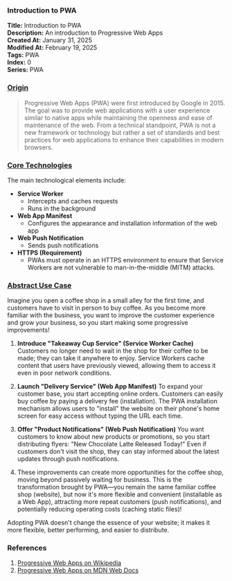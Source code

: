 ### Introduction to PWA

**Title:** Introduction to PWA  
**Description:** An introduction to Progressive Web Apps  
**Created At:** January 31, 2025  
**Modified At:** February 19, 2025  
**Tags:** PWA  
**Index:** 0  
**Series:** PWA  

### [Origin](#come-from)

> Progressive Web Apps (PWA) were first introduced by Google in 2015. The goal was to provide web applications with a user experience similar to native apps while maintaining the openness and ease of maintenance of the web. From a technical standpoint, PWA is not a new framework or technology but rather a set of standards and best practices for web applications to enhance their capabilities in modern browsers.

### [Core Technologies](#core-tech)

The main technological elements include:

- **Service Worker**
  - Intercepts and caches requests
  - Runs in the background
- **Web App Manifest**
  - Configures the appearance and installation information of the web app
- **Web Push Notification**
  - Sends push notifications
- **HTTPS (Requirement)**
  - PWAs must operate in an HTTPS environment to ensure that Service Workers are not vulnerable to man-in-the-middle (MITM) attacks.

### [Abstract Use Case](#story)

Imagine you open a coffee shop in a small alley for the first time, and customers have to visit in person to buy coffee. As you become more familiar with the business, you want to improve the customer experience and grow your business, so you start making some progressive improvements!

1. **Introduce "Takeaway Cup Service" (Service Worker Cache)**
   Customers no longer need to wait in the shop for their coffee to be made; they can take it anywhere to enjoy. Service Workers cache content that users have previously viewed, allowing them to access it even in poor network conditions.

2. **Launch "Delivery Service" (Web App Manifest)**
   To expand your customer base, you start accepting online orders. Customers can easily buy coffee by paying a delivery fee (installation). The PWA installation mechanism allows users to "install" the website on their phone's home screen for easy access without typing the URL each time.

3. **Offer "Product Notifications" (Web Push Notification)**
   You want customers to know about new products or promotions, so you start distributing flyers: "New Chocolate Latte Released Today!" Even if customers don't visit the shop, they can stay informed about the latest updates through push notifications.

4. These improvements can create more opportunities for the coffee shop, moving beyond passively waiting for business. This is the transformation brought by PWA—you remain the same familiar coffee shop (website), but now it's more flexible and convenient (installable as a Web App), attracting more repeat customers (push notifications), and potentially reducing operating costs (caching static files)!

Adopting PWA doesn't change the essence of your website; it makes it more flexible, better performing, and easier to distribute.

### References

1. [Progressive Web Apps on Wikipedia](https://zh.wikipedia.org/zh-tw/漸進式網路應用程式)
2. [Progressive Web Apps on MDN Web Docs](https://developer.mozilla.org/zh-TW/docs/Web/Progressive_web_apps)